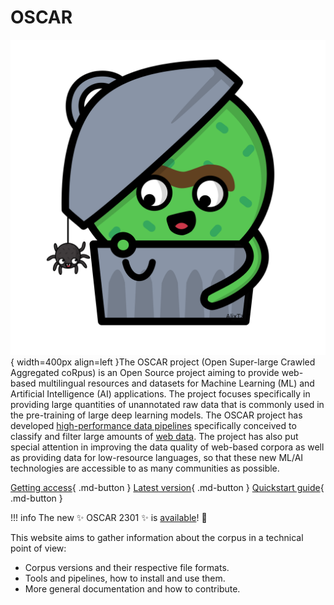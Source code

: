 # OSCAR


![OSCAR Logo](static/media/oscar.png){ width=400px align=left }The OSCAR project (Open Super-large Crawled Aggregated coRpus) is an Open Source project aiming to provide web-based multilingual resources and datasets for Machine Learning (ML) and Artificial Intelligence (AI) applications. The project focuses specifically in providing large quantities of unannotated raw data that is commonly used in the pre-training of large deep learning models. The OSCAR project has developed [high-performance data pipelines](https://github.com/oscar-project/ungoliant) specifically conceived to classify and filter large amounts of [web data](https://commoncrawl.org). The project has also put special attention in improving the data quality of web-based corpora as well as providing data for low-resource languages, so that these new ML/AI technologies are accessible to as many communities as possible.

[Getting access](./accessing.md){ .md-button }
[Latest version](./versions/oscar-2301.md){ .md-button }
[Quickstart guide](./quickstart.md){ .md-button }

!!! info
    The new :sparkles: OSCAR 2301 :sparkles: is [available](./versions/oscar-2301.md)! :partying_face:

This website aims to gather information about the corpus in a technical point of view:

- Corpus versions and their respective file formats.
- Tools and pipelines, how to install and use them.
- More general documentation and how to contribute.

<!--- Head on to the [tutorial](tutorial) page to get a glimpse of what's possible to do! --->
